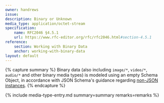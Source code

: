 ```yaml
---
owner: handrews
issue:
description: Binary or Unknown
media_type: application/octet-stream
specification:
    name: RFC2046 §4.5.1
    url: https://www.rfc-editor.org/rfc/rfc2046.html#section-4.5.1
reference:
    section: Working with Binary Data
    anchor: working-with-binary-data
layout: default
---
```


{% capture summary %}
Binary data (also including `image/*`, `video/*`, `audio/*` and other binary media types) is modeled using an empty Schema Object, in accordance with JSON Schema's guidance regarding [non-JSON instances](https://www.ietf.org/archive/id/draft-bhutton-json-schema-01.html#name-non-json-instances).
{% endcapture %}

{% include media-type-entry.md summary=summary remarks=remarks %}  
